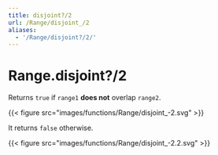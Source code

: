 ```yaml
---
title: disjoint?/2
url: /Range/disjoint_/2
aliases:
  - '/Range/disjoint?/2/'
---
```


# Range.disjoint?/2
Returns `true` if `range1` **does not** overlap `range2`.

{{< figure src="images/functions/Range/disjoint_-2.svg" >}}

It returns `false` otherwise.

{{< figure src="images/functions/Range/disjoint_-2.2.svg" >}}

